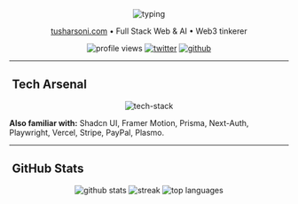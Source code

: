 <!-- ====== Typing Intro Header ====== -->
<div align="center">
  <img src="https://readme-typing-svg.herokuapp.com?font=Fira+Code&size=22&duration=3000&pause=800&color=00F7FF&center=true&vCenter=true&width=680&lines=Hey+there,+I'm+Tushar;Full+Stack+Developer;Builder+of+AI+%26+Web+Products;Let's+build+something+awesome" alt="typing" />
  <p align="center">
    <a href="https://tusharsoni.com">tusharsoni.com</a> • Full Stack Web & AI • Web3 tinkerer
  </p>

  <!-- quick badges -->
  <p>
    <img src="https://komarev.com/ghpvc/?username=tusharsoni014&label=Profile%20views&color=0e75b6&style=flat-square" alt="profile views" />
    <a href="https://twitter.com/tusharsoni014" target="_blank"><img src="https://img.shields.io/twitter/follow/tusharsoni014?logo=twitter&style=for-the-badge" alt="twitter" /></a>
    <a href="https://github.com/tusharsoni014" target="_blank"><img src="https://img.shields.io/badge/GitHub-tusharsoni014-181717?style=for-the-badge&logo=github" alt="github" /></a>
  </p>
</div>

---

## ​ Tech Arsenal
<p align="center">
  <img src="https://skillicons.dev/icons?i=html,css,js,ts,react,nextjs,nodejs,express,python,postgres,mongodb,redis,docker,aws,tailwind,redux,git,linux&theme=dark" alt="tech-stack" />
</p>

**Also familiar with:** Shadcn UI, Framer Motion, Prisma, Next-Auth, Playwright, Vercel, Stripe, PayPal, Plasmo.

---

## ​ GitHub Stats
<p align="center">
  <img src="https://github-readme-stats.vercel.app/api?username=tusharsoni014&show_icons=true&theme=tokyonight" alt="github stats" />
  <img src="https://github-readme-streak-stats.herokuapp.com/?user=tusharsoni014&theme=tokyonight" alt="streak" />
  <img src="https://github-readme-stats.vercel.app/api/top-langs/?username=tusharsoni014&layout=compact&theme=tokyonight" alt="top languages" />
</p>
